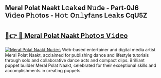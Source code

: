 ## Meral Polat Naakt L𝚎a𝚔ed N𝚞𝚍e - Part-0J6 Vi𝚍𝚎o P𝚑𝚘tos - H𝚘𝚝 O𝚗𝚕yf𝚊ns L𝚎a𝚔s CqU5Z

# <h2><a href="http://kfa9uh1.oniu.top/?m=Meral+Polat+Naakt">🔗👉 🔴 Meral Polat Naakt P𝚑ot𝚘𝚜 V𝚒d𝚎o</a></h2>

[![Meral Polat Naakt Nu𝚍e𝚜](https://i.imgur.com/0qMVB7G.gif)](http://kfa9uh1.oniu.top/?m=Meral+Polat+Naakt)
Web-based entertainer and digital media artist Meral Polat Naakt, acclaimed for publishing dance and lifestyle tutorials through solo and collaborative dance acts and compact clips. Brilliant puppet builder Meral Polat Naakt, celebrated for their exceptional skills and accomplishments in creating puppets.  
